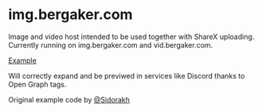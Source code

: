 # img.bergaker.com

Image and video host intended to be used together with ShareX uploading. Currently running on img.bergaker.com and vid.bergaker.com.

[Example](https://vid.bergaker.com/A6Gv)

Will correctly expand and be previwed in services like Discord thanks to Open Graph tags.

Original example code by [@Sidorakh](https://github.com/Sidorakh)

